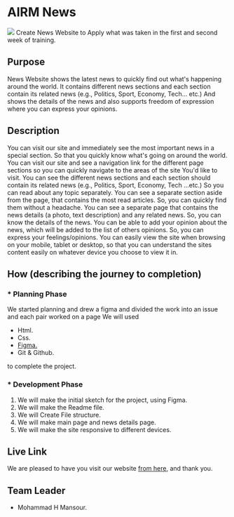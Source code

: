 # AIRM News
![](https://i.imgur.com/4AFESWe.png)
Create News Website to Apply what was taken in the first and second week of training.

## Purpose
News Website shows the latest news to quickly find out what's happening around the world. It contains different news sections and each section contain its related news (e.g., Politics, Sport, Economy, Tech... etc.) And shows the details of the news and also supports freedom of expression where you can express your opinions. 

## Description
You can visit our site and immediately see the most important news in a special section. So that you quickly know what's going on around the world. You can visit our site and see a navigation link for the different page sections so you can quickly navigate to the areas of the site You'd like to visit. You can see the different news sections and each section should contain its related news (e.g., Politics, Sport, Economy, Tech ...etc.) So you can read about any topic separately. You can see a separate section aside from the page, that contains the most read articles. So, you can quickly find them without a headache. You can see a separate page that contains the news details (a photo, text description) and any related news. So, you can know the details of the news. You can be able to add your opinion about the news, which will be added to the list of others opinions. So, you can express your feelings/opinions. You can easily view the site when browsing on your mobile, tablet or desktop, so that you can understand the sites content easily on whatever device you choose to view it in.

## How (describing the journey to completion)
### * Planning Phase
We started planning and drew a figma and divided the work into an issue and each pair worked on a page
We will used 
* Html.
* Css.
* [Figma.](https://www.figma.com/file/oBI6RgbeItB1yKLrIlw9NV/Untitled?node-id=8%3A85)
* Git & Github.

to complete the project.
### * Development Phase
1. We will make the initial sketch for the project, using Figma.
2. We will make the Readme file. 
3. We will Create File structure.
4. We will make main page and news details page.
5. We will make the site responsive to different devices.
## Live Link
We are pleased to have you visit our website [from here](https://gsg-g11.github.io/Team3-News/), and thank you.

## Team Leader
* Mohammad H Mansour.
